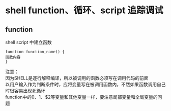 # shell function、循环、script 追踪调试
## function
shell script 中建立函数
```
function function_name() {
函数内容
}
```
注意：</br>
因为SHELL是逐行解释编译，所以被调用的函数必须写在调用代码的前面</br>
以用户输入作为判断条件时，应将变量写在被调用函数内，不然如果函数调用自己时很容易出现死循环</br>
function中的$0、$1、$2等变量和其他变量一样，要注意局部变量和全局变量的问题</br>
